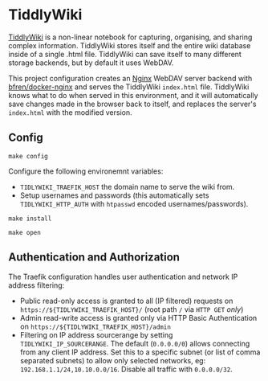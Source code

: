 # TiddlyWiki

[TiddlyWiki](https://tiddlywiki.com/) is a non-linear notebook for
capturing, organising, and sharing complex information. TiddlyWiki
stores itself and the entire wiki database inside of a single .html
file. TiddlyWiki can save itself to many different storage backends,
but by default it uses WebDAV.

This project configuration creates an [Nginx](https://nginx.org)
WebDAV server backend with
[bfren/docker-nginx](https://github.com/bfren/docker-nginx) and serves
the TiddlyWiki `index.html` file. TiddlyWiki knows what to do when
served in this environment, and it will automatically save changes
made in the browser back to itself, and replaces the server's
`index.html` with the modified version.

## Config

```
make config
```

Configure the following environemnt variables:

 * `TIDLYWIKI_TRAEFIK_HOST` the domain name to serve the wiki from.
 * Setup usernames and passwords (this automatically sets
   `TIDLYWIKI_HTTP_AUTH` with `htpasswd` encoded usernames/passwords).

```
make install
```

```
make open
```

## Authentication and Authorization

The Traefik configuration handles user authentication and network IP
address filtering:

 * Public read-only access is granted to all (IP filtered) requests on
   `https://${TIDLYWIKI_TRAEFIK_HOST}/` (root path `/` via `HTTP GET`
   *only*)
 * Admin read-write access is granted only via HTTP Basic
   Authentication on `https://${TIDLYWIKI_TRAEFIK_HOST}/admin`
 * Filtering on IP address sourcerange by setting
   `TIDLYWIKI_IP_SOURCERANGE`. The default (`0.0.0.0/0`) allows
   connecting from any client IP address. Set this to a specific
   subnet (or list of comma separated subnets) to allow only selected
   networks, eg: `192.168.1.1/24,10.10.0.0/16`. Disable all traffic
   with `0.0.0.0/32`.
